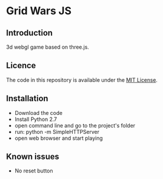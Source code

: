 Grid Wars JS
============

Introduction
------------
3d webgl game based on three.js.

Licence
-------
The code in this repository is available under the [MIT License](https://secure.wikimedia.org/wikipedia/en/wiki/Mit_license).  

Installation
------------
- Download the code
- Install Python 2.7
- open command line and go to the project's folder
- run: python -m SimpleHTTPServer
- open web browser and start playing


Known issues
------------
- No reset button